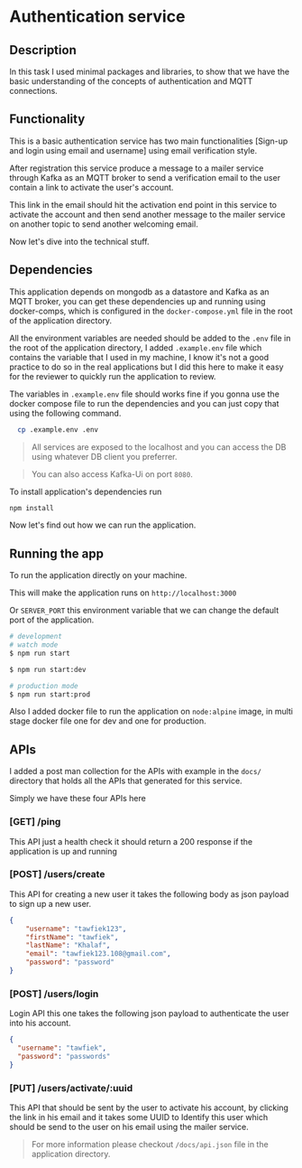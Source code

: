 # Authentication service
## Description

In this task I used minimal packages and libraries, to show that we have the basic understanding of the concepts of authentication and MQTT connections.
## Functionality

This is a basic authentication service has two main functionalities [Sign-up and login using email and username] using email verification style.

After registration this service produce a message to a mailer service through Kafka as an MQTT broker to send a verification email to the user contain a link to activate the user's account.

This link in the email should hit the activation end point in this service to activate the account and then send another message to the mailer service on another topic to send another welcoming email.

Now let's dive into the technical stuff.


## Dependencies
This application depends on mongodb as a datastore and Kafka as an MQTT broker, you can get these dependencies up and running using docker-comps, which is configured in the `docker-compose.yml`  file in the root of the application directory.

All the environment variables are needed should be added to the `.env` file in the root of the application directory, I added `.example.env` file which contains the variable that I used in my machine, I know it's not a good practice to do so in the real applications but I did this here to make it easy for the reviewer to quickly run the application to review.

The variables in `.example.env` file should works fine if you gonna use the docker compose file to run the dependencies and you can just copy that using the following command.


``` bash
  cp .example.env .env
```


> All  services are exposed to the localhost and you can access the DB using whatever DB client you preferrer.

> You can also access Kafka-Ui on port `8080`.

To install application's dependencies run

``` bash
npm install
```


Now let's find out how we can run the application.
## Running the app

To run the application directly on your machine.

This will make the application runs on `http://localhost:3000`

Or `SERVER_PORT` this environment variable that we can change the default port of the application.

```bash
# development
# watch mode
$ npm run start

$ npm run start:dev

# production mode
$ npm run start:prod
```

Also I added docker file to run the application on `node:alpine` image, in multi stage docker file one for dev and one for production.

## APIs

I added a post man collection for the APIs with example in the `docs/` directory that holds all the APIs that generated for this service.

Simply we have these four APIs here

### [GET] /ping  

This API just a health check it should return a 200 response if the application is up and running

### [POST] /users/create

This API for creating a new user it takes the following body as json payload to sign up a new user.

``` json
{
    "username": "tawfiek123",
    "firstName": "tawfiek",
    "lastName": "Khalaf",
    "email": "tawfiek123.108@gmail.com",
    "password": "password"
}
```

### [POST] /users/login

Login API this one takes the following json payload to authenticate the user into his account.

``` json
{
  "username": "tawfiek",
  "password": "passwords"
}
```

### [PUT] /users/activate/:uuid

This API that should be sent by the user to activate his account, by clicking the link in his email and it takes some UUID to Identify this user which should be send to the user on his email using the mailer service.

> For more information please checkout `/docs/api.json` file in the application directory.

